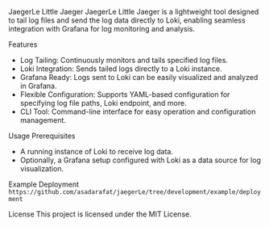 JaegerLe Little Jaeger
JaegerLe Little Jaeger is a lightweight tool designed to tail log files and send the log data directly to Loki, enabling seamless integration with Grafana for log monitoring and analysis.

Features
- Log Tailing: Continuously monitors and tails specified log files.
- Loki Integration: Sends tailed logs directly to a Loki instance.
- Grafana Ready: Logs sent to Loki can be easily visualized and analyzed in Grafana.
- Flexible Configuration: Supports YAML-based configuration for specifying log file paths, Loki endpoint, and more.
- CLI Tool: Command-line interface for easy operation and configuration management.

Usage
Prerequisites
- A running instance of Loki to receive log data.
- Optionally, a Grafana setup configured with Loki as a data source for log visualization.

Example Deployment
`https://github.com/asadarafat/jaegerLe/tree/development/example/deployment`

License
This project is licensed under the MIT License.


